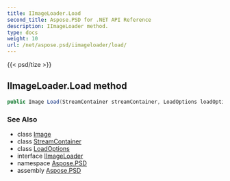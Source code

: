 ```yaml
---
title: IImageLoader.Load
second_title: Aspose.PSD for .NET API Reference
description: IImageLoader method. 
type: docs
weight: 10
url: /net/aspose.psd/iimageloader/load/
---
```

{{< psd/tize >}}
## IImageLoader.Load method

```csharp
public Image Load(StreamContainer streamContainer, LoadOptions loadOptions)
```

### See Also

* class [Image](../../image/)
* class [StreamContainer](../../streamcontainer/)
* class [LoadOptions](../../loadoptions/)
* interface [IImageLoader](../)
* namespace [Aspose.PSD](../../iimageloader/)
* assembly [Aspose.PSD](../../../)


